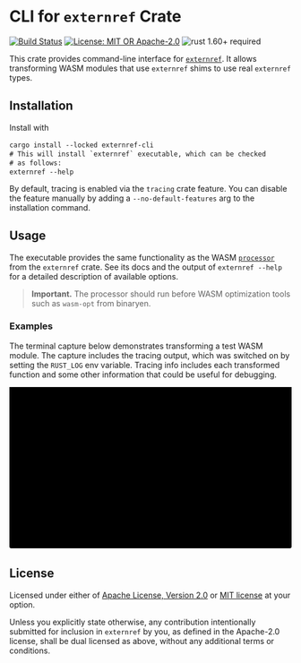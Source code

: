 # CLI for `externref` Crate

[![Build Status](https://github.com/slowli/externref/workflows/CI/badge.svg?branch=main)](https://github.com/slowli/externref/actions)
[![License: MIT OR Apache-2.0](https://img.shields.io/badge/License-MIT%2FApache--2.0-blue)](https://github.com/slowli/externref#license)
![rust 1.60+ required](https://img.shields.io/badge/rust-1.60+-blue.svg?label=Required%20Rust)

This crate provides command-line interface for [`externref`]. It allows transforming
WASM modules that use `externref` shims to use real `externref` types.

## Installation

Install with

```shell
cargo install --locked externref-cli
# This will install `externref` executable, which can be checked
# as follows:
externref --help
```

By default, tracing is enabled via the `tracing` crate feature. You can disable
the feature manually by adding a `--no-default-features` arg to the installation command.

## Usage

The executable provides the same functionality as the WASM [`processor`]
from the `externref` crate. See its docs and the output of `externref --help`
for a detailed description of available options.

> **Important.** The processor should run before WASM optimization tools such as
> `wasm-opt` from binaryen.

### Examples

The terminal capture below demonstrates transforming a test WASM module.
The capture includes the tracing output, which was switched on
by setting the `RUST_LOG` env variable. Tracing info includes each transformed function
and some other information that could be useful for debugging.

![Output with tracing][output-with-tracing]

## License

Licensed under either of [Apache License, Version 2.0](LICENSE-APACHE)
or [MIT license](LICENSE-MIT) at your option.

Unless you explicitly state otherwise, any contribution intentionally submitted
for inclusion in `externref` by you, as defined in the Apache-2.0 license,
shall be dual licensed as above, without any additional terms or conditions.

[`externref`]: https://crates.io/crates/externref
[`processor`]: https://slowli.github.io/externref/externref/processor/
[output-with-tracing]: https://github.com/slowli/externref/raw/HEAD/crates/cli/tests/snapshots/with-tracing.svg?sanitize=true
